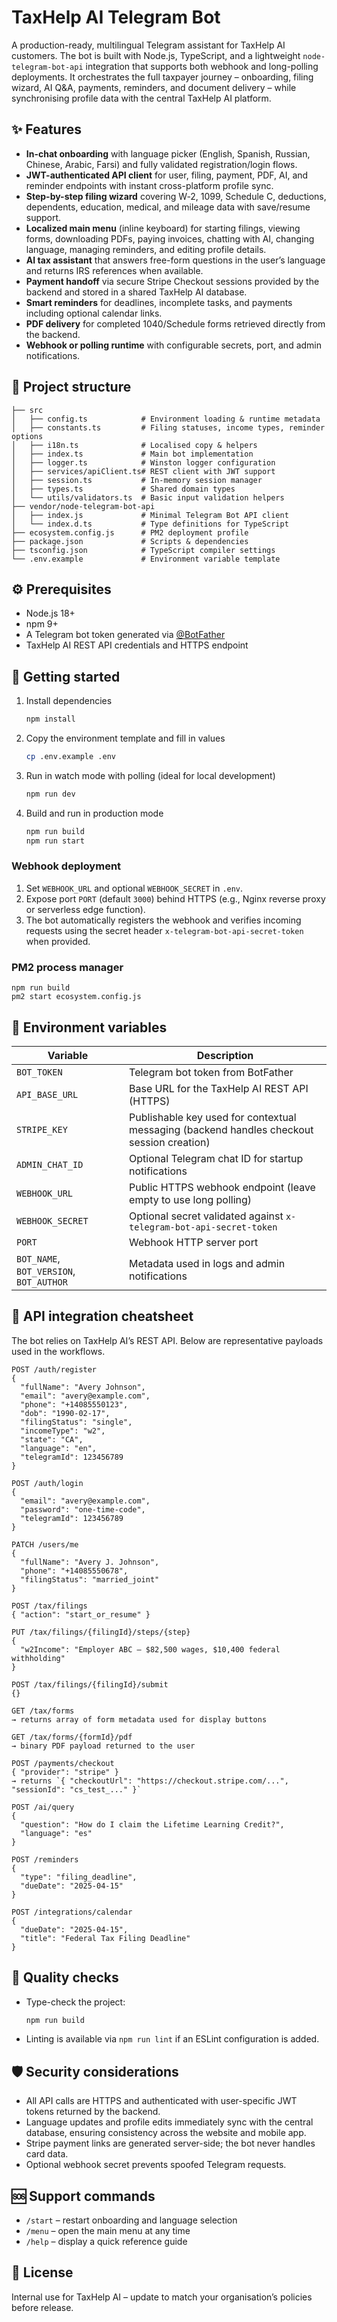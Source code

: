 # TaxHelp AI Telegram Bot

A production-ready, multilingual Telegram assistant for TaxHelp AI customers. The bot is built with Node.js, TypeScript, and a lightweight `node-telegram-bot-api` integration that supports both webhook and long-polling deployments. It orchestrates the full taxpayer journey – onboarding, filing wizard, AI Q&A, payments, reminders, and document delivery – while synchronising profile data with the central TaxHelp AI platform.

## ✨ Features
- **In-chat onboarding** with language picker (English, Spanish, Russian, Chinese, Arabic, Farsi) and fully validated registration/login flows.
- **JWT-authenticated API client** for user, filing, payment, PDF, AI, and reminder endpoints with instant cross-platform profile sync.
- **Step-by-step filing wizard** covering W‑2, 1099, Schedule C, deductions, dependents, education, medical, and mileage data with save/resume support.
- **Localized main menu** (inline keyboard) for starting filings, viewing forms, downloading PDFs, paying invoices, chatting with AI, changing language, managing reminders, and editing profile details.
- **AI tax assistant** that answers free-form questions in the user’s language and returns IRS references when available.
- **Payment handoff** via secure Stripe Checkout sessions provided by the backend and stored in a shared TaxHelp AI database.
- **Smart reminders** for deadlines, incomplete tasks, and payments including optional calendar links.
- **PDF delivery** for completed 1040/Schedule forms retrieved directly from the backend.
- **Webhook or polling runtime** with configurable secrets, port, and admin notifications.

## 📁 Project structure
```
├── src
│   ├── config.ts            # Environment loading & runtime metadata
│   ├── constants.ts         # Filing statuses, income types, reminder options
│   ├── i18n.ts              # Localised copy & helpers
│   ├── index.ts             # Main bot implementation
│   ├── logger.ts            # Winston logger configuration
│   ├── services/apiClient.ts# REST client with JWT support
│   ├── session.ts           # In-memory session manager
│   ├── types.ts             # Shared domain types
│   └── utils/validators.ts  # Basic input validation helpers
├── vendor/node-telegram-bot-api
│   ├── index.js             # Minimal Telegram Bot API client
│   └── index.d.ts           # Type definitions for TypeScript
├── ecosystem.config.js      # PM2 deployment profile
├── package.json             # Scripts & dependencies
├── tsconfig.json            # TypeScript compiler settings
└── .env.example             # Environment variable template
```

## ⚙️ Prerequisites
- Node.js 18+
- npm 9+
- A Telegram bot token generated via [@BotFather](https://t.me/BotFather)
- TaxHelp AI REST API credentials and HTTPS endpoint

## 🚀 Getting started
1. Install dependencies
   ```bash
   npm install
   ```
2. Copy the environment template and fill in values
   ```bash
   cp .env.example .env
   ```
3. Run in watch mode with polling (ideal for local development)
   ```bash
   npm run dev
   ```
4. Build and run in production mode
   ```bash
   npm run build
   npm run start
   ```

### Webhook deployment
1. Set `WEBHOOK_URL` and optional `WEBHOOK_SECRET` in `.env`.
2. Expose port `PORT` (default `3000`) behind HTTPS (e.g., Nginx reverse proxy or serverless edge function).
3. The bot automatically registers the webhook and verifies incoming requests using the secret header `x-telegram-bot-api-secret-token` when provided.

### PM2 process manager
```
npm run build
pm2 start ecosystem.config.js
```

## 🔐 Environment variables
| Variable | Description |
| --- | --- |
| `BOT_TOKEN` | Telegram bot token from BotFather |
| `API_BASE_URL` | Base URL for the TaxHelp AI REST API (HTTPS) |
| `STRIPE_KEY` | Publishable key used for contextual messaging (backend handles checkout session creation) |
| `ADMIN_CHAT_ID` | Optional Telegram chat ID for startup notifications |
| `WEBHOOK_URL` | Public HTTPS webhook endpoint (leave empty to use long polling) |
| `WEBHOOK_SECRET` | Optional secret validated against `x-telegram-bot-api-secret-token` |
| `PORT` | Webhook HTTP server port |
| `BOT_NAME`, `BOT_VERSION`, `BOT_AUTHOR` | Metadata used in logs and admin notifications |

## 🔗 API integration cheatsheet
The bot relies on TaxHelp AI’s REST API. Below are representative payloads used in the workflows.

```http
POST /auth/register
{
  "fullName": "Avery Johnson",
  "email": "avery@example.com",
  "phone": "+14085550123",
  "dob": "1990-02-17",
  "filingStatus": "single",
  "incomeType": "w2",
  "state": "CA",
  "language": "en",
  "telegramId": 123456789
}

POST /auth/login
{
  "email": "avery@example.com",
  "password": "one-time-code",
  "telegramId": 123456789
}

PATCH /users/me
{
  "fullName": "Avery J. Johnson",
  "phone": "+14085550678",
  "filingStatus": "married_joint"
}

POST /tax/filings
{ "action": "start_or_resume" }

PUT /tax/filings/{filingId}/steps/{step}
{
  "w2Income": "Employer ABC – $82,500 wages, $10,400 federal withholding"
}

POST /tax/filings/{filingId}/submit
{}

GET /tax/forms
→ returns array of form metadata used for display buttons

GET /tax/forms/{formId}/pdf
→ binary PDF payload returned to the user

POST /payments/checkout
{ "provider": "stripe" }
→ returns `{ "checkoutUrl": "https://checkout.stripe.com/...", "sessionId": "cs_test_..." }`

POST /ai/query
{
  "question": "How do I claim the Lifetime Learning Credit?",
  "language": "es"
}

POST /reminders
{
  "type": "filing_deadline",
  "dueDate": "2025-04-15"
}

POST /integrations/calendar
{
  "dueDate": "2025-04-15",
  "title": "Federal Tax Filing Deadline"
}
```

## 🧪 Quality checks
- Type-check the project:
  ```bash
  npm run build
  ```
- Linting is available via `npm run lint` if an ESLint configuration is added.

## 🛡️ Security considerations
- All API calls are HTTPS and authenticated with user-specific JWT tokens returned by the backend.
- Language updates and profile edits immediately sync with the central database, ensuring consistency across the website and mobile app.
- Stripe payment links are generated server-side; the bot never handles card data.
- Optional webhook secret prevents spoofed Telegram requests.

## 🆘 Support commands
- `/start` – restart onboarding and language selection
- `/menu` – open the main menu at any time
- `/help` – display a quick reference guide

## 📄 License
Internal use for TaxHelp AI – update to match your organisation’s policies before release.

